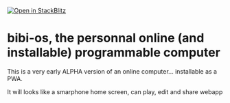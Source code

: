 [![Open in StackBlitz](https://developer.stackblitz.com/img/open_in_stackblitz.svg)](https://stackblitz.com/~/github.com/bibisixtynine/bibi-os)

# bibi-os, the personnal online (and installable) programmable computer

This is a very early ALPHA version of an online computer... installable as a PWA.

It will looks like a smarphone home screen, can play, edit and share webapp

